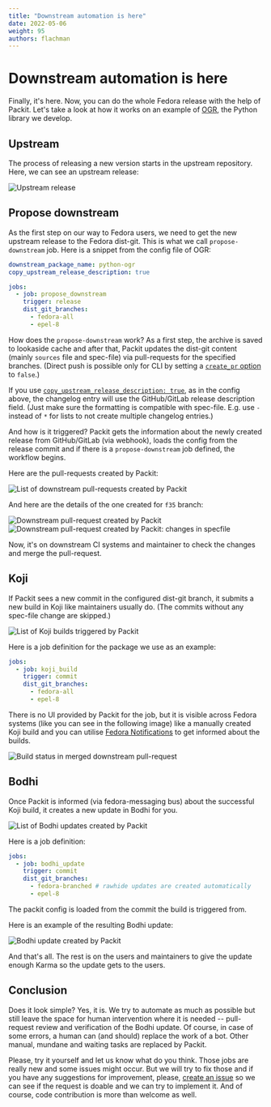 ```yaml
---
title: "Downstream automation is here"
date: 2022-05-06
weight: 95
authors: flachman
---
```


# Downstream automation is here

Finally, it's here. Now, you can do the whole Fedora release with the help of Packit.
Let's take a look at how it works on an example of [OGR](https://github.com/packit/ogr), the Python library we develop.

## Upstream

The process of releasing a new version starts in the upstream repository.
Here, we can see an upstream release:

![Upstream release](img/upstream_release.png)

## Propose downstream

As the first step on our way to Fedora users, we need to get the new upstream release to the Fedora dist-git.
This is what we call `propose-downstream` job.
Here is a snippet from the config file of OGR:

```yaml
downstream_package_name: python-ogr
copy_upstream_release_description: true

jobs:
  - job: propose_downstream
    trigger: release
    dist_git_branches:
      - fedora-all
      - epel-8
```

How does the `propose-downstream` work?
As a first step, the archive is saved to lookaside cache
and after that, Packit updates the dist-git content (mainly `sources` file and spec-file)
via pull-requests for the specified branches. (Direct push is possible only for CLI by setting a
[`create_pr` option](https://packit.dev/docs/configuration/#create_pr) to `false`.)

If you use [`copy_upstream_release_description: true`](https://packit.dev/docs/configuration/#copy_upstream_release_description),
as in the config above,
the changelog entry will use the GitHub/GitLab release description field.
(Just make sure the formatting is compatible with spec-file.
E.g. use `-` instead of `*` for lists to not create multiple changelog entries.)

And how is it triggered?
Packit gets the information about the newly created release from GitHub/GitLab (via webhook),
loads the config from the release commit and if there is a `propose-downstream` job
defined, the workflow begins.

Here are the pull-requests created by Packit:

![List of downstream pull-requests created by Packit](img/distgit_prs.png)

And here are the details of the one created for `f35` branch:

![Downstream pull-request created by Packit](img/distgit_pr_detail.png)
![Downstream pull-request created by Packit: changes in specfile](img/distgit_pr_specfile.png)

Now, it's on downstream CI systems and maintainer to check the changes and merge
the pull-request.

## Koji

If Packit sees a new commit in the configured dist-git branch, it submits a new build in Koji
like maintainers usually do. (The commits without any spec-file change are skipped.)

![List of Koji builds triggered by Packit](img/koji_builds.png)

Here is a job definition for the package we use as an example:

```yaml
jobs:
  - job: koji_build
    trigger: commit
    dist_git_branches:
      - fedora-all
      - epel-8
```

There is no UI provided by Packit for the job,
but it is visible across Fedora systems (like you can see in the following image)
like a manually created Koji build and you can utilise
[Fedora Notifications](https://apps.fedoraproject.org/notifications/about)
to get informed about the builds.

![Build status in merged downstream pull-request](img/distgit_pr_build_status.png)

## Bodhi

Once Packit is informed (via fedora-messaging bus) about the successful Koji build,
it creates a new update in Bodhi for you.

![List of Bodhi updates created by Packit](img/bodhi_updates.png)

Here is a job definition:

```yaml
jobs:
  - job: bodhi_update
    trigger: commit
    dist_git_branches:
      - fedora-branched # rawhide updates are created automatically
      - epel-8
```

The packit config is loaded from the commit the build is triggered from.

Here is an example of the resulting Bodhi update:

![Bodhi update created by Packit](img/bodhi_update_detail.png)

And that's all. The rest is on the users and maintainers to give the update enough Karma
so the update gets to the users.

## Conclusion

Does it look simple? Yes, it is. We try to automate
as much as possible but still leave the space for human intervention where it is needed --
pull-request review and verification of the Bodhi update.
Of course, in case of some errors, a human can (and should)
replace the work of a bot.
Other manual, mundane and waiting tasks are replaced by Packit.

Please, try it yourself and let us know what do you think.
Those jobs are really new and some issues might occur.
But we will try to fix those and if you have any suggestions
for improvement, please, [create an issue](https://github.com/packit/packit-service/issues/new/choose) so we can
see if the request is doable and we can try to implement it.
And of course, code contribution is more than welcome as well.
